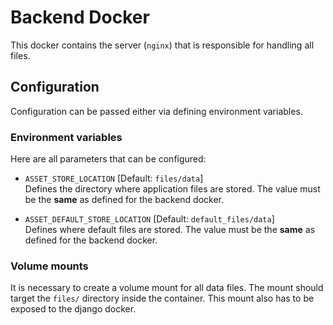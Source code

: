 # Backend Docker

This docker contains the server (`nginx`) that is responsible for handling all files.
## Configuration
Configuration can be passed either via defining environment variables.

### Environment variables
Here are all parameters that can be configured:

- `ASSET_STORE_LOCATION` [Default: `files/data`]\
  Defines the directory where application files are stored. The value must be the **same** as defined for the backend docker.

- `ASSET_DEFAULT_STORE_LOCATION` [Default: `default_files/data`]\
  Defines where default files are stored.
  The value must be the **same** as defined for the backend docker.

### Volume mounts
It is necessary to create a volume mount for all data files. The mount should target the `files/` directory inside the container. This mount also has to be exposed to the django docker.

